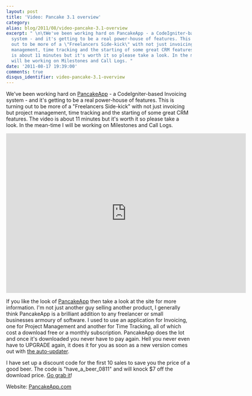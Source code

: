 ```yaml
---
layout: post
title: 'Video: Pancake 3.1 overview'
category: 
alias: blog/2011/08/video-pancake-3.1-overview
excerpt: " \n\tWe've been working hard on PancakeApp - a CodeIgniter-based Invoicing
  system - and it's getting to be a real power-house of features. This is turning
  out to be more of a \"Freelancers Side-kick\" with not just invoicing but project
  management, time tracking and the starting of some great CRM features. The video
  is about 11 minutes but it's worth it so please take a look. In the mean-time I
  will be working on Milestones and Call Logs. "
date: '2011-08-17 19:39:00'
comments: true
disqus_identifier: video-pancake-3.1-overview
---
```


We've been working hard on [PancakeApp](http://pancakeapp.com/) - a CodeIgniter-based Invoicing system - and it's getting to be a real power-house of features. This is turning out to be more of a "Freelancers Side-kick" with not just invoicing but project management, time tracking and the starting of some great CRM features. The video is about 11 minutes but it's worth it so please take a look. In the mean-time I will be working on Milestones and Call Logs.

<iframe frameborder="0" height="434" src="http://player.vimeo.com/video/27828942" width="651"></iframe>

If you like the look of [PancakeApp](http://pancakeapp.com/) then take a look at the site for more information. I'm not just another guy selling another product, I generally think PancakeApp is a brilliant addition to any freelancer or small businesses armoury of software. I used to use an application for Invoicing, one for Project Management and another for Time Tracking, all of which cost a download free or a monthly subscription. PancakeApp does the lot and once it's downloaded you never have to pay again. Hell you never even have to UPGRADE again, it does it for you as soon as a new version comes out with [the auto-updater](http://pancakeapp.com/blog/entry/pancake_gets_a_life_of_its_own "Read more about Auto-Upgrading").

I have set up a discount code for the first 10 sales to save you the price of a good beer. The code is "have\_a\_beer\_0811" and will knock $7 off the download price. [Go grab it](http://pancakeapp.com/)!

Website: <u><a href="http://pancakeapp.com/" target="_blank">PancakeApp.com</a></u>

